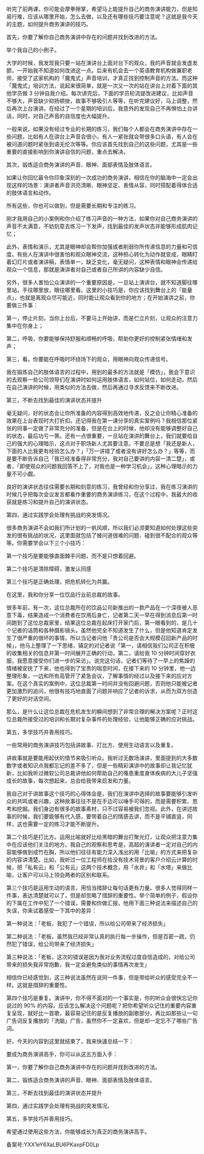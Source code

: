 听完了前两课，你可能会摩拳擦掌，希望马上能提升自己的商务演讲能力，但是知易行难，应该从哪里开始，怎么去做，以及还有哪些技巧要注意呢？这就是我今天的主题，如何提升商务演讲的技巧。

首先，你要了解你自己商务演讲中存在的问题并找到改进的方法。

举个我自己的小例子。

大学的时候，我发现我只要一站在演讲台上面对台下的观众，我的声音就会发虚发颤，一开始我不知道如何改进这一点。后来有机会去一个英语教育机构做兼职老师，接受了这家机构的「魔鬼式」声音培训，才真正找到控制声音的方法。而这种「魔鬼式」培训方法，说起来很简单，就是一次又一次的站在讲台上对着下面的其他学员做 3 分钟自我介绍。每次讲完后，下面的学员轮流提改进建议，比如声音不够大，声音缺少抑扬顿挫，故事不够吸引人等等，在听完建议好，马上调整，然后再次上台演讲。在经过了一个星期的培训后，我意外的发现自己不再惧怕上台讲话，同时，对自己声音的自信度也大幅提升。

一般来说，如果没有经过专业的长期的练习，我们每个人都会在商务演讲中存在一些问题，比如有人在讲台上声音会很小，有人一紧张就会带很多口头语，有人会在被问道问题时紧张到语无伦次等等。你应该首先找到自己的这些问题，尤其是一些重要的直接影响到你演讲自信的问题，重点去解决。

其次，锻炼适合商务演讲的声音、眼神、面部表情及肢体语言。

如果让你回忆最令你印象深刻的一次成功的商务演讲，相信在你的脑海中一定会出现这样的场景：演讲者声音洪亮清晰、眼神坚定、表情从容，同时搭配着得体合适的肢体语言和动作。

所有这些，你也可以做到，但是需要长期和专注的练习。

刚才我用自己的小案例和你介绍了练习声音的一种方法，如果你对自己商务演讲的声音不太满意，不妨刻意去练习一下发声，找到最佳的发声状态并能够形成肌肉记忆；

此外，表情和演示，尤其是眼神却会帮你加强或者削弱你所传递信息的力量和可信度。有些人在演讲中很害怕和观众眼神交流，这种担心转化为动作就变成，眼睛盯着幻灯片或者演讲稿，表情单一，缺乏变化，毫无疑问，这种表情和眼神会传递给观众一个信息，那就是演讲者对自己或者自己所讲的内容缺少自信。

另外，很多人害怕公众演讲的一个重要原因是，一旦站上演讲台，就不知道脚往哪里站，手往哪里放，眼往哪里看。这里的小技巧是，你应该找到舞台上的「能量点」，也就是离观众尽可能近，同时能让观众看到你的地方；在开始演讲之前，你要做三件事：

第一，停止片刻，当你上台后，不要马上开始讲，而是伫立片刻，让观众的注意力集中在你身上；

第二，呼吸，你要能够保持舒服和顺畅的呼吸，帮助你更好的控制紧张情绪和发声；

第三，看。你要能在呼吸时环绕场下的观众，用眼神向观众传递信号。

我在锻炼自己的肢体语言的过程中，用到的最多的方法就是「模仿」，我会下意识的去观察一些公司领导们在演讲时如何运用肢体语言，如何站位，如何走动，然后在自己演讲的时候，用类似的方法去做，然后再通过寻求反馈来不断改进。

第三，不断去找到最佳的演讲状态并提升

毫无疑问，好的状态会让你所准备的内容得到高效地传递，反之会让你精心准备的效果在上台表现时大打折扣。还记得我在第一课分享的真实案例吗？我相信那位紧张的同事一定做了非常充分的准备，但是在台上的时候，他却没有能够调整好自己的状态，最后功亏一篑。还有一点很重要，一旦站在演讲的舞台上，我们就要给自己的强大的心理暗示，这点对于职场新人尤其要注意。不要总是想「我还是新人，下面的人比我更有经验怎么办？」「万一讲错了或者没有讲好怎么办？」等等，而是要不断告诉自己「我已经准备得非常充分，我对自己要讲的内容一清二楚」，或者，「即使观众的问题我回答不上了，对我也是一种学习机会」，这种心理暗示的力量不可小觑。

良好的演讲状态往往需要长期和刻意的练习，我曾经和你分享过，我在练习演讲的时候几乎把每次会议发言都看作重要的商务演讲练习，在这个过程中，我最大的收获就是练习和提升自己的演讲状态。

第四，通过实践学会处理有挑战的突发情况。

很多商务演讲不会如我们所计划的一帆风顺，所以我们必须要知道如何处理这些突发的很有挑战的状况，这里面就包括了被问道很难的问题、碰到很不配合的观众等等。你需要学会以下三个小技巧：

第一个技巧是要能够直面棘手问题，而不是只想着回避。

第二个技巧是清除障碍，激发认同感

第三个技巧是正确处理，把危机转化为共赢。

在这里，我和你分享一位饮品行业前总裁的故事。

很多年前，有一次，这位总裁所在的饮品公司新推出的一款产品在一个深夜被人恶意下毒，结果造成一个消费者在饮用后身亡，记者第二天一早在得到消息后第一时间跑到了这位总裁家里，结果这位总裁在起床打开家门后，第一眼看到的，是几十个记者的话筒和各种摄影镜头。虽然他完全不知道发生了什么，但是他知道肯定发生了很严重的很坏的事情，所以当记者问他「贵公司是否会大规模召回新产品的时候」，他马上整理了一下思绪，镇定的对记者说「第一，请相信我们公司正在积极的收集相关的信息并第一时间展开正确的行动，第二，请给我 10 分钟时间穿好衣服，我愿意接受你们进一步的采访」。说完这句话，记者们等待了一早上的焦躁的情绪被安抚了下来，他也得到了宝贵的喘息时间，在接下来的 10 分钟里，他一边整理形象，一边和所有高管开了紧急会议，了解事情的经过以及接下来的应对方案。在这个真实的案例中，这位总裁第一时间并没有回避问题，否则他只能被记者更加激烈的追问，他很有技巧地直面了问题并响应了记者的诉求，从而为双方创造了更好的对话空间。

那么，是什么让这位总裁在危机发生的瞬间想到了非常合理的解决方案呢？正时这位总裁所接受过的培训和长期对复杂事件的处理经验，让他能够正确的应对挑战。

第五，多学技巧并善用技巧。

一些常用的商务演讲技巧包括讲故事、打比方、使用生动语言以及重复。

讲故事就是要能用起伏的情节来吸引听众。我听过无数场演讲，里面提到的大多数数字或者知识点我都忘记的差不多了，但是一些精彩演讲中的故事却让我记忆犹新，比如我听过微软公司总裁讲他如何帮助自己的罹患重度身体疾病的大儿子坚强成长的故事，每次想起来，总会给我带来启发和力量。

我自己对于讲故事这个技巧的心得体会是，我们在演讲中选择的故事要能够引发听众的共鸣或者兴趣，这种故事往往不是在手边可以唾手可得的，而是需要积累、思考和挖掘。我们身边有很多的故事素材，只不过容易被我们忽视。此外，在讲述故事的时候，我们要能够有代入感，要带着自己的情感去讲，而不是平铺直竖，同样，这也需要一定的练习才能不断提升。

第二个技巧是打比方。运用比喻就好比给黑暗的舞台打聚光灯，让观众把注意力集中在应该他们关注的地方。我自己的观察和思考是，高超的演讲者一定对自己的内容能够做到成竹在胸，所以他们往往有能力深入浅出的用「比喻」的方式来把复杂的内容讲清楚。比如，我听过一位工程师在给没有技术背景的客户介绍云计算的时候，把「私有云」和「公有云」这两个技术概念，用「水井」和「水塔」来做比喻，让客户可以马上领会两者的区别和联系。

第三个技巧是运用生动的语言，用恰当措辞让每句话更有力量。很多人觉得同样一件事，表达清楚就可以了，但是却忽略了措辞的重要性。举个简单的例子，假设你的下属在工作中犯了一个错误，需要和你做汇报，他用下面三种说法来描述自己的失误，你来试着感受一下其中的差异：

第一种说法：「老板，我犯了一个错误，所以给公司带来了经济损失」

第二种说法：「老板，虽然我已经非常认真的执行每一步操作，但是百密一疏，仍然犯了错误，给公司带来了经济损失」

第三种说法：「老板，这次的错误是因为我对业务流程过度自信造成的，对给公司带来的损失我非常抱歉，我一定会避免类似的事情再次发生」

相信你已经感觉到，这三种说法虽然在说同一件事，但是带给听众的感受完全不一样。这就是措辞的重要性。

第四个技巧是重复。演讲中，你不得不面对的一个事实是，你的听众会很快忘记你说过的 90\% 的内容。应该怎么解决这个问题呢？把你希望听众记住的重要内容重复呈现，就好比一首歌，最容易记住的是反复播放的副歌部分，再比如那些让一句广告词反复播放的「洗脑」广告，虽然你不一定喜欢，但是却一定忘不了哪些广告词。

好，今天的内容到这里就结束了，我来快速总结一下：

要成为商务演讲高手，你可以从这五方面入手：

第一，你要了解你自己商务演讲中存在的问题并找到改进的方法。

第二，锻炼适合商务演讲的声音、眼神、面部表情及肢体语言。

第三，不断去找到最佳的演讲状态并提升

第四，通过实践学会处理有挑战的突发情况。

第五，多学技巧并善用技巧。

希望通过使用这些方法，你能够成长为真正的商务演讲高手。

备案号:YXX1eY6XaLBU6PKaxpFD0Lp